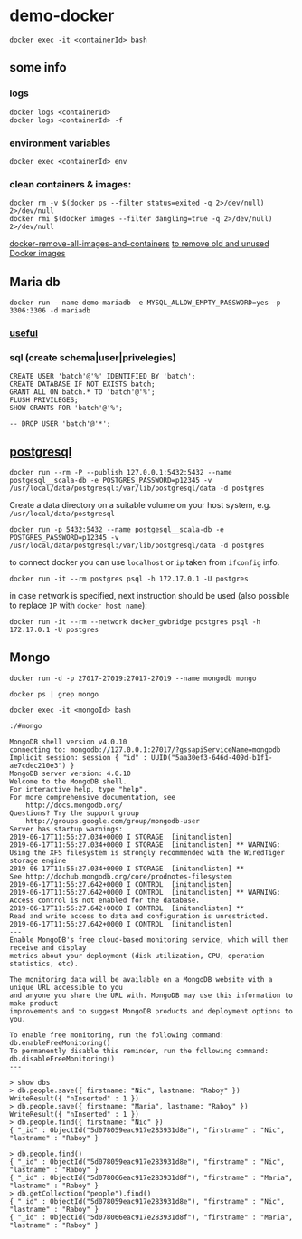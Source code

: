 # demo-docker

    docker exec -it <containerId> bash

## some info
### logs
    docker logs <containerId>
    docker logs <containerId> -f
### environment variables
    docker exec <containerId> env
### clean containers & images:

    docker rm -v $(docker ps --filter status=exited -q 2>/dev/null) 2>/dev/null
    docker rmi $(docker images --filter dangling=true -q 2>/dev/null) 2>/dev/null
    
[docker-remove-all-images-and-containers](docker-remove-all-images-and-containershttps://techoverflow.net/2013/10/22/docker-remove-all-images-and-containers/)
[to remove old and unused Docker images](https://stackoverflow.com/a/32723127/5728095)

## Maria db

    docker run --name demo-mariadb -e MYSQL_ALLOW_EMPTY_PASSWORD=yes -p 3306:3306 -d mariadb
    
### [useful](https://hub.docker.com/r/mysql/mysql-server)

### sql (create schema|user|privelegies)
    
	CREATE USER 'batch'@'%' IDENTIFIED BY 'batch';
	CREATE DATABASE IF NOT EXISTS batch;
	GRANT ALL ON batch.* TO 'batch'@'%';
	FLUSH PRIVILEGES;
	SHOW GRANTS FOR 'batch'@'%';
    
    -- DROP USER 'batch'@'*';

## [postgresql](https://hub.docker.com/_/postgres)


    docker run --rm -P --publish 127.0.0.1:5432:5432 --name postgesql__scala-db -e POSTGRES_PASSWORD=p12345 -v /usr/local/data/postgresql:/var/lib/postgresql/data -d postgres

Create a data directory on a suitable volume on your host system, e.g. `/usr/local/data/postgresql`

    docker run -p 5432:5432 --name postgesql__scala-db -e POSTGRES_PASSWORD=p12345 -v /usr/local/data/postgresql:/var/lib/postgresql/data -d postgres

to connect docker you can use `localhost` or `ip` taken from `ifconfig` info.

    docker run -it --rm postgres psql -h 172.17.0.1 -U postgres

in case network is specified, next instruction should be used (also possible to replace `IP` with `docker host name`):

    docker run -it --rm --network docker_gwbridge postgres psql -h 172.17.0.1 -U postgres

## Mongo

    docker run -d -p 27017-27019:27017-27019 --name mongodb mongo

    docker ps | grep mongo
    
    docker exec -it <mongoId> bash

    :/#mongo
```
MongoDB shell version v4.0.10
connecting to: mongodb://127.0.0.1:27017/?gssapiServiceName=mongodb
Implicit session: session { "id" : UUID("5aa30ef3-646d-409d-b1f1-ae7cdec210e3") }
MongoDB server version: 4.0.10
Welcome to the MongoDB shell.
For interactive help, type "help".
For more comprehensive documentation, see
	http://docs.mongodb.org/
Questions? Try the support group
	http://groups.google.com/group/mongodb-user
Server has startup warnings: 
2019-06-17T11:56:27.034+0000 I STORAGE  [initandlisten] 
2019-06-17T11:56:27.034+0000 I STORAGE  [initandlisten] ** WARNING: Using the XFS filesystem is strongly recommended with the WiredTiger storage engine
2019-06-17T11:56:27.034+0000 I STORAGE  [initandlisten] **          See http://dochub.mongodb.org/core/prodnotes-filesystem
2019-06-17T11:56:27.642+0000 I CONTROL  [initandlisten] 
2019-06-17T11:56:27.642+0000 I CONTROL  [initandlisten] ** WARNING: Access control is not enabled for the database.
2019-06-17T11:56:27.642+0000 I CONTROL  [initandlisten] **          Read and write access to data and configuration is unrestricted.
2019-06-17T11:56:27.642+0000 I CONTROL  [initandlisten] 
---
Enable MongoDB's free cloud-based monitoring service, which will then receive and display
metrics about your deployment (disk utilization, CPU, operation statistics, etc).

The monitoring data will be available on a MongoDB website with a unique URL accessible to you
and anyone you share the URL with. MongoDB may use this information to make product
improvements and to suggest MongoDB products and deployment options to you.

To enable free monitoring, run the following command: db.enableFreeMonitoring()
To permanently disable this reminder, run the following command: db.disableFreeMonitoring()
---
```
    > show dbs
    > db.people.save({ firstname: "Nic", lastname: "Raboy" })
    WriteResult({ "nInserted" : 1 })
    > db.people.save({ firstname: "Maria", lastname: "Raboy" })
    WriteResult({ "nInserted" : 1 })
    > db.people.find({ firstname: "Nic" })
    { "_id" : ObjectId("5d078059eac917e283931d8e"), "firstname" : "Nic", "lastname" : "Raboy" }
    
    > db.people.find()
    { "_id" : ObjectId("5d078059eac917e283931d8e"), "firstname" : "Nic", "lastname" : "Raboy" }
    { "_id" : ObjectId("5d078066eac917e283931d8f"), "firstname" : "Maria", "lastname" : "Raboy" }
    > db.getCollection("people").find()
    { "_id" : ObjectId("5d078059eac917e283931d8e"), "firstname" : "Nic", "lastname" : "Raboy" }
    { "_id" : ObjectId("5d078066eac917e283931d8f"), "firstname" : "Maria", "lastname" : "Raboy" }

